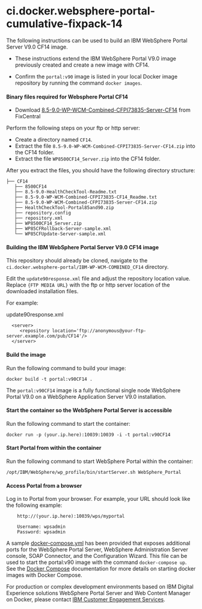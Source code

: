 # ci.docker.websphere-portal-cumulative-fixpack-14

The following instructions can be used to build an IBM WebSphere Portal Server V9.0 CF14 image.

* These instructions extend the IBM WebSphere Portal V9.0 image previously created and create a new image with CF14.

* Confirm the `portal:v90` image is listed in your local Docker image repository by running the command `docker images`.

#### Binary files required for Websphere Portal CF14

* Download [8.5-9.0-WP-WCM-Combined-CFPI73835-Server-CF14](https://www-945.ibm.com/support/fixcentral/swg/selectFixes?parent=ibm~WebSphere&product=ibm/WebSphere/WebSphere+Portal&release=9.0.0.0&platform=All&function=aparId&apars=PI73835) from FixCentral

Perform the following steps on your ftp or http server:
* Create a directory named `CF14`. 
* Extract the file `8.5-9.0-WP-WCM-Combined-CFPI73835-Server-CF14.zip` into the CF14 folder.
* Extract the file `WP8500CF14_Server.zip` into the CF14 folder.

After you extract the files, you should have the following directory structure:
```
├── CF14
   ├── 8500CF14
   ├── 8.5-9.0-HealthCheckTool-Readme.txt
   ├── 8.5-9.0-WP-WCM-Combined-CFPI73835-CF14_Readme.txt
   ├── 8.5-9.0-WP-WCM-Combined-CFPI73835-Server-CF14.zip
   ├── HealthCheckTool-Portal85and90.zip
   ├── repository.config
   ├── repository.xml
   ├── WP8500CF14_Server.zip
   ├── WP85CFRollback-Server-sample.xml
   └── WP85CFUpdate-Server-sample.xml
```


#### Building the IBM WebSphere Portal Server V9.0 CF14 image

This repository should already be cloned, navigate to the `ci.docker.websphere-portal/IBM-WP-WCM-COMBINED_CF14` directory.

Edit the `update90response.xml` file and adjust the repository location value.  Replace `{FTP MEDIA URL}` with the ftp or http server location of the downloaded installation files.

For example:

update90response.xml
```
  <server>
     <repository location='ftp://anonymous@your-ftp-server.example.com/pub/CF14'/>
  </server>
```

#### Build the image
Run the following command to build your image:
```
docker build -t portal:v90CF14 .
```

The `portal:v90CF14` image is a fully functional single node WebSphere Portal V9.0 on a WebSphere Application Server V9.0 installation.

#### Start the container so the WebSphere Portal Server is accessible

Run the following command to start the container:
```
docker run -p (your.ip.here):10039:10039 -i -t portal:v90CF14
```

#### Start Portal from within the container
Run the following command to start WebSphere Portal within the container:
```
/opt/IBM/WebSphere/wp_profile/bin/startServer.sh WebSphere_Portal
```

#### Access Portal from a browser
Log in to Portal from your browser.  For example, your URL should look like the following example:
```
    http://(your.ip.here):10039/wps/myportal

    Username: wpsadmin 
    Password: wpsadmin
```

A sample [docker-compose.yml](docker-compose.yml) has been provided that exposes additional ports for the WebSphere Portal Server, WebSphere Administration Server console, SOAP Connector, and the Configuration Wizard. This file can be used to start the portal:v90 image with the command `docker-compose up`. See the [Docker Compose](https://docs.docker.com/compose/) documentation for more details on starting docker images with Docker Compose.

For production or complex development environments based on IBM Digital Experience solutions WebSphere Portal Server and Web Content Manager on Docker, please contact [IBM Customer Engagement Services](https://www-01.ibm.com/software/commerce/services/customer.html). 
